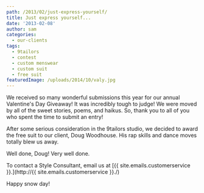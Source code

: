 ```yaml
---
path: /2013/02/just-express-yourself/
title: Just express yourself...
date: '2013-02-08'
author: sam
categories:
  - our-clients
tags:
  - 9tailors
  - contest
  - custom menswear
  - custom suit
  - free suit
featuredImage: /uploads/2014/10/valy.jpg
---
```

We received so many wonderful submissions this year for our annual Valentine's Day Giveaway! It was incredibly tough to judge! We were moved by all of the sweet stories, poems, and haikus. So, thank you to all of you who spent the time to submit an entry!

After some serious consideration in the 9tailors studio, we decided to award the free suit to our client, Doug Woodhouse. His rap skills and dance moves totally blew us away.

Well done, Doug! Very well done.

To contact a Style Consultant, email us at [{{ site.emails.customerservice }}.](http://{{ site.emails.customerservice }}./)

Happy snow day!